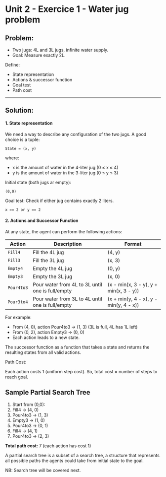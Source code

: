 # Unit 2 - Exercice 1 - Water jug problem
## Problem:
- Two jugs: 4L and 3L jugs, infinite water supply.
- Goal: Measure exactly 2L.

Define: 
- State representation
- Actions & successor function
- Goal test
- Path cost

---

## Solution:
#### 1. State representation

We need a way to describe any configuration of the two jugs. A good choice is a tuple:

```
State = (x, y)
```

where:

- x is the amount of water in the 4-liter jug (0 ≤ x ≤ 4)
- y is the amount of water in the 3-liter jug (0 ≤ y ≤ 3)

Initial state (both jugs ar empty): 
```
(0,0)
```

Goal test: Check if either jug contains exactly 2 liters.

```
x == 2 or y == 2
```

#### 2. Actions and Successor Function
At any state, the agent can perform the following actions:

| Action | Description | Format |
| ---------- | --------------------- | ---------- |
| `Fill4`    | Fill the 4L jug | (4, y) |
| `Fill3`    | Fill the 3L jug | (x, 3) |
| `Empty4`   | Empty the 4L jug | (0, y) |
| `Empty3`   | Empty the 3L jug | (x, 0) |
| `Pour4to3` | Pour water from 4L to 3L until one is full/empty | (x - min(x, 3 - y), y + min(x, 3 - y)) |
| `Pour3to4` | Pour water from 3L to 4L until one is full/empty | (x + min(y, 4 - x), y - min(y, 4 - x)) |

For example:

- From (4, 0), action Pour4to3 → (1, 3) (3L is full, 4L has 1L left)
- From (0, 2), action Empty3 → (0, 0)
- Each action leads to a new state.

The successor function as a function that takes a state and returns the resulting states from all valid actions.

Path Cost: 

Each action costs 1 (uniform step cost).
So, total cost = number of steps to reach goal.

## Sample Partial Search Tree
1. Start from (0,0):
1. Fill4 → (4, 0)
1. Pour4to3 → (1, 3)
1. Empty3 → (1, 0)
1. Pour4to3 → (0, 1)
1. Fill4 → (4, 1)
1. Pour4to3 → (2, 3)

**Total path cost:** 7 (each action has cost 1)

A partial search tree is a subset of a search tree, a structure that represents all possible paths the agents could take from initial state to the goal.

NB: Search tree will be covered next.